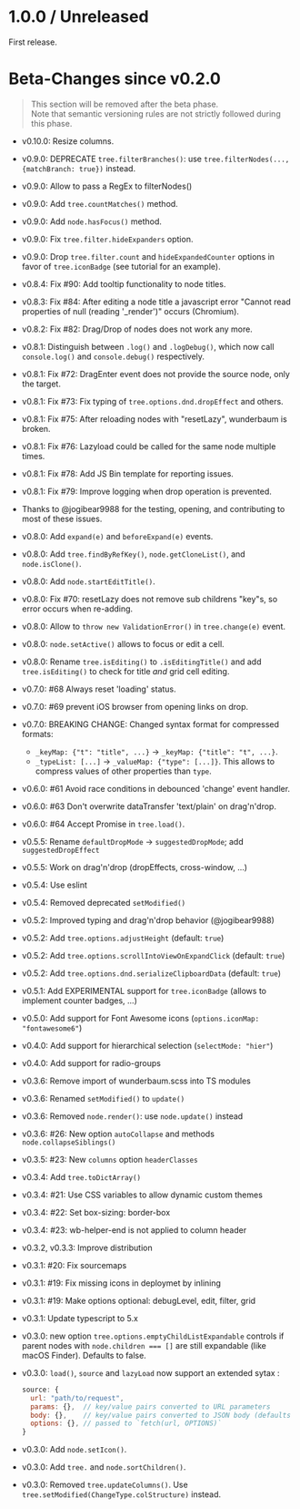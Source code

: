 # 1.0.0 / Unreleased

First release.

# Beta-Changes since v0.2.0

> This section will be removed after the beta phase. <br>
> Note that semantic versioning rules are not strictly followed during this phase.

- v0.10.0: Resize columns.

- v0.9.0: DEPRECATE `tree.filterBranches()`:
  use `tree.filterNodes(..., {matchBranch: true})` instead.
- v0.9.0: Allow to pass a RegEx to filterNodes()
- v0.9.0: Add `tree.countMatches()` method.
- v0.9.0: Add `node.hasFocus()` method.
- v0.9.0: Fix `tree.filter.hideExpanders` option.
- v0.9.0: Drop `tree.filter.count` and `hideExpandedCounter` options in favor of
  `tree.iconBadge` (see tutorial for an example).

- v0.8.4: Fix #90: Add tooltip functionality to node titles.

- v0.8.3: Fix #84: After editing a node title a javascript error
  "Cannot read properties of null (reading '\_render')" occurs (Chromium).

- v0.8.2: Fix #82: Drag/Drop of nodes does not work any more.

- v0.8.1: Distinguish between `.log()` and `.logDebug()`, which now call
  `console.log()` and `console.debug()` respectively.
- v0.8.1: Fix #72: DragEnter event does not provide the source node, only the target.
- v0.8.1: Fix #73: Fix typing of `tree.options.dnd.dropEffect` and others.
- v0.8.1: Fix #75: After reloading nodes with "resetLazy", wunderbaum is broken.
- v0.8.1: Fix #76: Lazyload could be called for the same node multiple times.
- v0.8.1: Fix #78: Add JS Bin template for reporting issues.
- v0.8.1: Fix #79: Improve logging when drop operation is prevented.
- Thanks to @jogibear9988 for the testing, opening, and contributing to most of
  these issues.

- v0.8.0: Add `expand(e)` and `beforeExpand(e)` events.
- v0.8.0: Add `tree.findByRefKey()`, `node.getCloneList()`, and `node.isClone()`.
- v0.8.0: Add `node.startEditTitle()`.
- v0.8.0: Fix #70: resetLazy does not remove sub childrens "key"s, so error
  occurs when re-adding.
- v0.8.0: Allow to `throw new ValidationError()` in `tree.change(e)` event.
- v0.8.0: `node.setActive()` allows to focus or edit a cell.
- v0.8.0: Rename `tree.isEditing()` to `.isEditingTitle()`
  and add `tree.isEditing()` to check for title _and_ grid cell editing.

- v0.7.0: #68 Always reset 'loading' status.
- v0.7.0: #69 prevent iOS browser from opening links on drop.
- v0.7.0: BREAKING CHANGE:
  Changed syntax format for compressed formats:

  - `_keyMap: {"t": "title", ...}` -> `_keyMap: {"title": "t", ...}`.
  - `_typeList: [...]` -> `_valueMap: {"type": [...]}`.
    This allows to compress values of other properties than `type`.

- v0.6.0: #61 Avoid race conditions in debounced 'change' event handler.
- v0.6.0: #63 Don't overwrite dataTransfer 'text/plain' on drag'n'drop.
- v0.6.0: #64 Accept Promise in `tree.load()`.

- v0.5.5: Rename `defaultDropMode` -> `suggestedDropMode`; add `suggestedDropEffect`
- v0.5.5: Work on drag'n'drop (dropEffects, cross-window, ...)

- v0.5.4: Use eslint
- v0.5.4: Removed deprecated `setModified()`

- v0.5.2: Improved typing and drag'n'drop behavior (@jogibear9988)
- v0.5.2: Add `tree.options.adjustHeight` (default: `true`)
- v0.5.2: Add `tree.options.scrollIntoViewOnExpandClick` (default: `true`)
- v0.5.2: Add `tree.options.dnd.serializeClipboardData` (default: `true`)

- v0.5.1: Add EXPERIMENTAL support for `tree.iconBadge` (allows to implement counter badges, ...)

- v0.5.0: Add support for Font Awesome icons (`options.iconMap: "fontawesome6"`)

- v0.4.0: Add support for hierarchical selection (`selectMode: "hier"`)
- v0.4.0: Add support for radio-groups

- v0.3.6: Remove import of wunderbaum.scss into TS modules
- v0.3.6: Renamed `setModified()` to `update()`
- v0.3.6: Removed `node.render()`: use `node.update()` instead
- v0.3.6: #26: New option `autoCollapse` and methods `node.collapseSiblings()`

- v0.3.5: #23: New `columns` option `headerClasses`

- v0.3.4: Add `tree.toDictArray()`
- v0.3.4: #21: Use CSS variables to allow dynamic custom themes
- v0.3.4: #22: Set box-sizing: border-box
- v0.3.4: #23: wb-helper-end is not applied to column header

- v0.3.2, v0.3.3: Improve distribution

- v0.3.1: #20: Fix sourcemaps
- v0.3.1: #19: Fix missing icons in deploymet by inlining
- v0.3.1: #19: Make options optional: debugLevel, edit, filter, grid
- v0.3.1: Update typescript to 5.x

- v0.3.0: new option `tree.options.emptyChildListExpandable` controls if
  parent nodes with `node.children === []` are still expandable
  (like macOS Finder). Defaults to false.
- v0.3.0: `load()`, `source` and `lazyLoad` now support an extended sytax :
  ```js
  source: {
    url: "path/to/request",
    params: {},  // key/value pairs converted to URL parameters
    body: {},    // key/value pairs converted to JSON body (defaults to method POST)
    options: {}, // passed to `fetch(url, OPTIONS)`
  }
  ```
- v0.3.0: Add `node.setIcon()`.
- v0.3.0: Add `tree.` and `node.sortChildren()`.
- v0.3.0: Removed `tree.updateColumns()`. Use `tree.setModified(ChangeType.colStructure)` instead.
